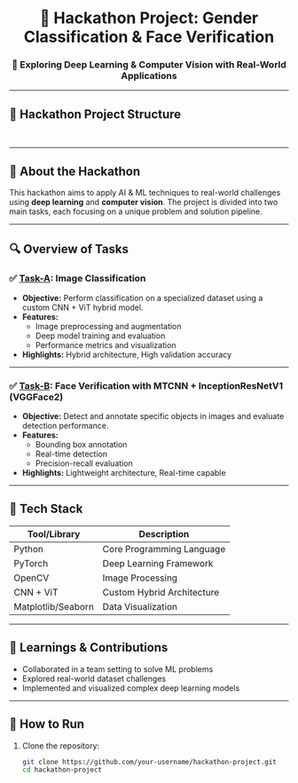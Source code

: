 <div align="center">
  <h1>🚀 Hackathon Project: Gender Classification & Face Verification</h1>
  <h3>🧠 Exploring Deep Learning & Computer Vision with Real-World Applications</h3>
</div>

---

## 📁 Hackathon Project Structure

<div align="center">
<pre>




</pre>



</div>




---

## 📝 About the Hackathon

This hackathon aims to apply AI & ML techniques to real-world challenges using **deep learning** and **computer vision**. The project is divided into two main tasks, each focusing on a unique problem and solution pipeline.

---

## 🔍 Overview of Tasks

### ✅ [Task-A](./Task-A/README.md): **Image Classification**

- **Objective:** Perform classification on a specialized dataset using a custom CNN + ViT hybrid model.
- **Features:**
  - Image preprocessing and augmentation
  - Deep model training and evaluation
  - Performance metrics and visualization
- **Highlights:** Hybrid architecture, High validation accuracy



---

### ✅ [Task-B](./Task-B/README.md): **Face Verification with MTCNN + InceptionResNetV1 (VGGFace2)**

- **Objective:** Detect and annotate specific objects in images and evaluate detection performance.
- **Features:**
  - Bounding box annotation
  - Real-time detection
  - Precision-recall evaluation
- **Highlights:** Lightweight architecture, Real-time capable



---

## 🧩 Tech Stack

<div align="center">

| Tool/Library       | Description                    |
|--------------------|--------------------------------|
| Python             | Core Programming Language      |
| PyTorch            | Deep Learning Framework        |
| OpenCV             | Image Processing               |
| CNN + ViT          | Custom Hybrid Architecture     |
| Matplotlib/Seaborn | Data Visualization             |

</div>


---

## 🧠 Learnings & Contributions

- Collaborated in a team setting to solve ML problems
- Explored real-world dataset challenges
- Implemented and visualized complex deep learning models

---

## 📌 How to Run

1. Clone the repository:
   ```bash
   git clone https://github.com/your-username/hackathon-project.git
   cd hackathon-project
